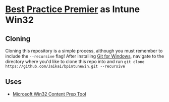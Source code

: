 # [Best Practice Premier](https://bpsoftware.net/) as Intune Win32
## Cloning
Cloning this repository is a simple process, although you must remember to include the `--recursive` flag! After installing [Git for Windows](https://gitforwindows.org/), navigate to the directory where you'd like to clone this repo into and run `git clone https://github.com/Jaika1/bpintunewin.git --recursive`
## Uses
- [Microsoft Win32 Content Prep Tool](https://github.com/microsoft/Microsoft-Win32-Content-Prep-Tool)